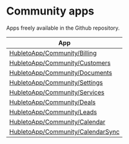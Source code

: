 # Community apps

Apps freely available in the Github repository.

| App                                                   |
| ----------------------------------------------------- |
| [HubletoApp/Community/Billing](community/billing)     |
| [HubletoApp/Community/Customers](community/customers) |
| [HubletoApp/Community/Documents](community/documents) |
| [HubletoApp/Community/Settings](community/settings)   |
| [HubletoApp/Community/Services](community/services)   |
| [HubletoApp/Community/Deals](community/deals)         |
| [HubletoApp/Community/Leads](community/leads)         |
| [HubletoApp/Community/Calendar](community/calendar)   |
| [HubletoApp/Community/CalendarSync](community/calendar-sync) |
